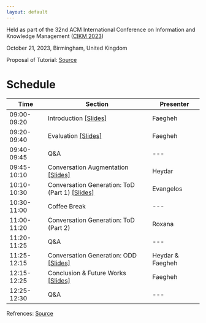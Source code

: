 ```yaml
---
layout: default
---
```


Held as part of the 32nd ACM International Conference on Information and Knowledge Management (<a href="https://uobevents.eventsair.com/cikm2023/" class="">CIKM 2023</a>)

October 21, 2023, Birmingham, United Kingdom


Proposal of Tutorial: [Source](./src/DAConvAI_proposal_CIKM2023.pdf)

# Schedule

| Time  | Section | Presenter | 
| ------------- | ------------- | ------------- |
| 09:00-09:20  | Introduction [[Slides]](./src/CIKM2023-ConvAug-Introduction.pdf) | Faegheh |
| 09:20-09:40  | Evaluation [[Slides]](./src/CIKM2023-ConvAug-Evaluation.pdf) | Faegheh |
| 09:40-09:45  | Q&A  | --- |
| 09:45-10:10  | Conversation Augmentation [[Slides]](./src/CIKM2023-ConvAug-Augmentation.pdf) | Heydar |
| 10:10-10:30  | Conversation Generation: ToD (Part 1) [[Slides]](./src/CIKM2023-ConvAug-ToD.pdf)  | Evangelos |
| 10:30-11:00  | Coffee Break | --- |
| 11:00-11:20  | Conversation Generation: ToD (Part 2) | Roxana |
| 11:20-11:25  | Q&A  | --- |
| 11:25-12:15  | Conversation Generation: ODD [[Slides]](./src/CIKM2023-ConvAug-ODD.pdf) | Heydar & Faegheh |
| 12:15-12:25  | Conclusion & Future Works [[Slides]](./src/CIKM2023-ConvAug-Future.pdf) | Faegheh |
| 12:25-12:30  | Q&A  | --- |


Refrences: [Source](./src/CIKM2023-refs.pdf)

